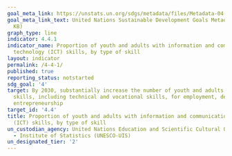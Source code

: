 ```yaml
---
goal_meta_link: https://unstats.un.org/sdgs/metadata/files/Metadata-04-04-01.pdf
goal_meta_link_text: United Nations Sustainable Development Goals Metadata (PDF 214
  KB)
graph_type: line
indicator: 4.4.1
indicator_name: Proportion of youth and adults with information and communications
  technology (ICT) skills, by type of skill
layout: indicator
permalink: /4-4-1/
published: true
reporting_status: notstarted
sdg_goal: '4'
target: By 2030, substantially increase the number of youth and adults who have relevant
  skills, including technical and vocational skills, for employment, decent jobs and
  entrepreneurship
target_id: '4.4'
title: Proportion of youth and adults with information and communications technology
  (ICT) skills, by type of skill
un_custodian_agency: United Nations Education and Scientific Cultural Organisation
  - Institute of Statistics (UNESCO-UIS)
un_designated_tier: '2'
---
```

